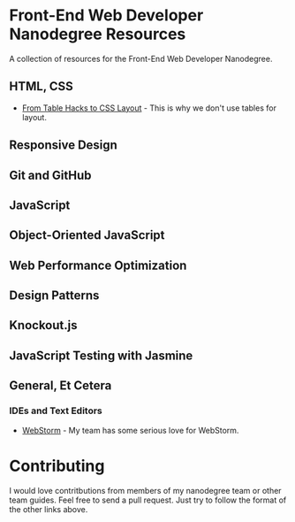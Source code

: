 # Front-End Web Developer Nanodegree Resources
A collection of resources for the Front-End Web Developer Nanodegree.

## HTML, CSS

* [From Table Hacks to CSS Layout](http://alistapart.com/article/journey) - This is why we don't use tables for layout.

## Responsive Design

## Git and GitHub

## JavaScript

## Object-Oriented JavaScript

## Web Performance Optimization

## Design Patterns

## Knockout.js

## JavaScript Testing with Jasmine

## General, Et Cetera

### IDEs and Text Editors

* [WebStorm](https://www.jetbrains.com/webstorm/) - My team has some serious love for WebStorm.

# Contributing

I would love contritbutions from members of my nanodegree team or other team guides. Feel free to send a pull request. Just try to follow the format of the other links above.

